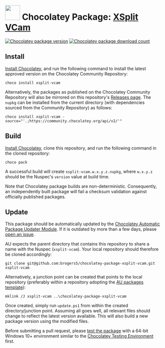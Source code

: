 ﻿# <img src="https://cdn.jsdelivr.net/gh/brogers5/chocolatey-package-xsplit-vcam@7ddfa2f456eb462820f4e95f5d38652e15316f98/xsplit-vcam.png" width="48" height="48"/> Chocolatey Package: [XSplit VCam](https://community.chocolatey.org/packages/xsplit-vcam/)

[![Chocolatey package version](https://img.shields.io/chocolatey/v/xsplit-vcam.svg)](https://community.chocolatey.org/packages/xsplit-vcam/)
[![Chocolatey package download count](https://img.shields.io/chocolatey/dt/xsplit-vcam.svg)](https://community.chocolatey.org/packages/xsplit-vcam/)

## Install

[Install Chocolatey](https://chocolatey.org/install), and run the following command to install the latest approved version on the Chocolatey Community Repository:
```shell
choco install xsplit-vcam
```

Alternatively, the packages as published on the Chocolatey Community Repository will also be mirrored on this repository's [Releases page](https://github.com/brogers5/chocolatey-package-xsplit-vcam/releases). The `nupkg` can be installed from the current directory (with dependencies sourced from the Community Repository) as follows:

```shell
choco install xsplit-vcam -source="'.;https://community.chocolatey.org/api/v2/'"
```

## Build

[Install Chocolatey](https://chocolatey.org/install), clone this repository, and run the following command in the cloned repository:

```shell
choco pack
```

A successful build will create `xsplit-vcam.w.x.y.z.nupkg`, where `w.x.y.z` should be the Nuspec's `version` value at build time.

Note that Chocolatey package builds are non-deterministic. Consequently, an independently built package will fail a checksum validation against officially published packages.

## Update

This package should be automatically updated by the [Chocolatey Automatic Package Updater Module](https://github.com/majkinetor/au). If it is outdated by more than a few days, please [open an issue](https://github.com/brogers5/chocolatey-package-xsplit-vcam/issues).

AU expects the parent directory that contains this repository to share a name with the Nuspec (`xsplit-vcam`). Your local repository should therefore be cloned accordingly:

```shell
git clone git@github.com:brogers5/chocolatey-package-xsplit-vcam.git xsplit-vcam
```

Alternatively, a junction point can be created that points to the local repository (preferably within a repository adopting the [AU packages template](https://github.com/majkinetor/au-packages-template)):

```shell
mklink /J xsplit-vcam ..\chocolatey-package-xsplit-vcam
```

Once created, simply run `update.ps1` from within the created directory/junction point. Assuming all goes well, all relevant files should change to reflect the latest version available. This will also build a new package version using the modified files.

Before submitting a pull request, please [test the package](https://docs.chocolatey.org/en-us/community-repository/moderation/package-verifier#steps-for-each-package) with a 64-bit Windows 10+ environment similar to the [Chocolatey Testing Environment](https://github.com/chocolatey-community/chocolatey-test-environment) first.
